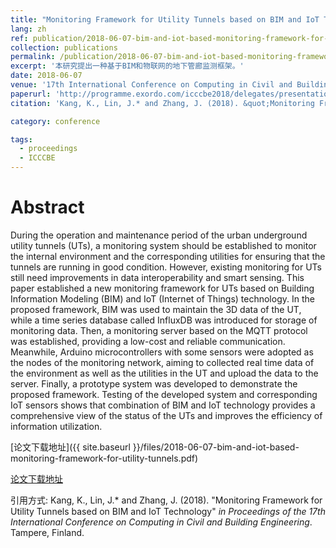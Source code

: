 ```yaml
---
title: "Monitoring Framework for Utility Tunnels based on BIM and IoT Technology"
lang: zh
ref: publication/2018-06-07-bim-and-iot-based-monitoring-framework-for-utility-tunnels
collection: publications
permalink: /publication/2018-06-07-bim-and-iot-based-monitoring-framework-for-utility-tunnels
excerpt: '本研究提出一种基于BIM和物联网的地下管廊监测框架。'
date: 2018-06-07
venue: '17th International Conference on Computing in Civil and Building Engineering'
paperurl: 'http://programme.exordo.com/icccbe2018/delegates/presentation/346/'
citation: 'Kang, K., Lin, J.* and Zhang, J. (2018). &quot;Monitoring Framework for Utility Tunnels based on BIM and IoT Technology&quot; <i>in Proceedings of the 17th International Conference on Computing in Civil and Building Engineering</i>. Tampere, Finland.'

category: conference

tags: 
  - proceedings
  - ICCCBE
---
```



Abstract
====

During the operation and maintenance period of the urban underground utility tunnels (UTs), a monitoring system should be established to monitor the internal environment and the corresponding utilities for ensuring that the tunnels are running in good condition. However, existing monitoring for UTs still need improvements in data interoperability and smart sensing. This paper established a new monitoring framework for UTs based on Building Information Modeling (BIM) and IoT (Internet of Things) technology. In the proposed framework, BIM was used to maintain the 3D data of the UT, while a time series database called InfluxDB was introduced for storage of monitoring data. Then, a monitoring server based on the MQTT protocol was established, providing a low-cost and reliable communication. Meanwhile, Arduino microcontrollers with some sensors were adopted as the nodes of the monitoring network, aiming to collected real time data of the environment as well as the utilities in the UT and upload the data to the server. Finally, a prototype system was developed to demonstrate the proposed framework. Testing of the developed system and corresponding IoT sensors shows that combination of BIM and IoT technology provides a comprehensive view of the status of the UTs and improves the efficiency of information utilization.

[论文下载地址]({{ site.baseurl }}/files/2018-06-07-bim-and-iot-based-monitoring-framework-for-utility-tunnels.pdf)

[论文下载地址](http://programme.exordo.com/icccbe2018/delegates/presentation/346/)

引用方式: Kang, K., Lin, J.* and Zhang, J. (2018). &quot;Monitoring Framework for Utility Tunnels based on BIM and IoT Technology&quot; <i>in Proceedings of the 17th International Conference on Computing in Civil and Building Engineering</i>. Tampere, Finland.
